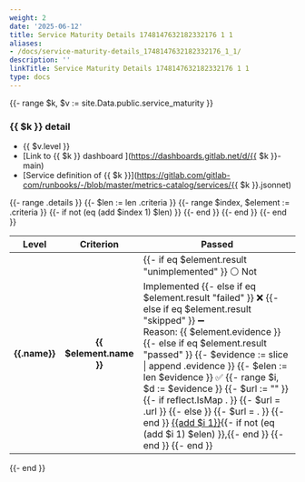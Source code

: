 ```yaml
---
weight: 2
date: '2025-06-12'
title: Service Maturity Details 1748147632182332176 1 1
aliases:
- /docs/service-maturity-details_1748147632182332176_1_1/
description: ''
linkTitle: Service Maturity Details 1748147632182332176 1 1
type: docs
---
```


{{- range $k, $v := site.Data.public.service_maturity }}

### {{ $k }} detail

- {{ $v.level }}
- [Link to {{ $k }} dashboard ](https://dashboards.gitlab.net/d/{{ $k }}-main)
- [Service definition of {{ $k }}](https://gitlab.com/gitlab-com/runbooks/-/blob/master/metrics-catalog/services/{{ $k }}.jsonnet)

<table>
    <thead>
        <tr>
            <th>Level</th>
            <th>Criterion</th>
            <th>Passed</th>
        </tr>
    </thead>
    <tbody>
        {{- range .details }}
        <tr>
        {{- $len := len .criteria }}
        <th rowspan="{{ $len }}">{{.name}}</th>
        {{- range $index, $element := .criteria }}
        <th>{{ $element.name }}</th>
        <td>
            {{- if eq $element.result "unimplemented" }}
            ⚪ Not Implemented
            {{- else if eq $element.result "failed" }}
            ❌
            {{- else if eq $element.result "skipped" }}
            ➖<br>Reason: {{ $element.evidence }}
            {{- else if eq $element.result "passed" }}
            {{- $evidence := slice | append .evidence }}
            {{- $elen := len $evidence }}
            ✅ {{- range $i, $d := $evidence }}
            {{- $url := "" }}
            {{- if reflect.IsMap . }}
                {{- $url = .url }}
            {{- else }}
                {{- $url = . }}
            {{- end }}
            <a href="{{urls.Parse $url}}">{{add $i 1}}</a>{{- if not (eq (add $i 1) $elen) }},{{- end }}
            {{- end }}
            {{- end }}
        </td>
        </tr>
        {{- if not (eq (add $index 1) $len) }}
        <tr>
        {{- end }}
        {{- end }}
        {{- end }}
    </tbody>
</table>
{{- end }}
